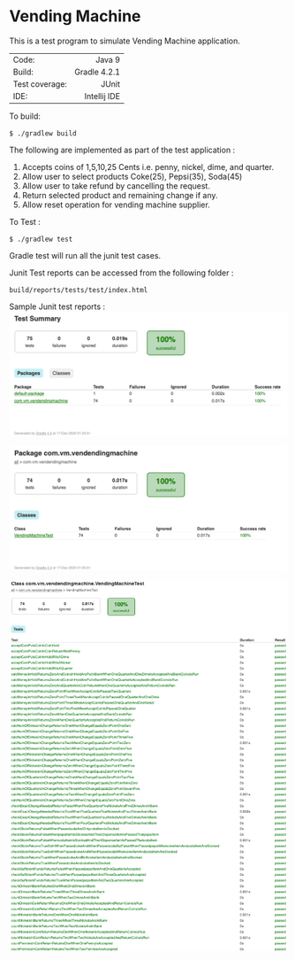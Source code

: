 # Vending Machine
This is a test program to simulate Vending Machine application.

|                  |                           |
| ---------------- | -------------------------:|
| Code:            |                    Java 9 |
| Build:           |              Gradle 4.2.1 |
| Test coverage:   |                     JUnit |
| IDE:             |              Intellij IDE |


To build:

    $ ./gradlew build

The following are implemented as part of the test application :
1.    Accepts coins of 1,5,10,25 Cents i.e. penny, nickel, dime, and quarter.
2.    Allow user to select products Coke(25), Pepsi(35), Soda(45)
3.    Allow user to take refund by cancelling the request.
4.    Return selected product and remaining change if any.
5.    Allow reset operation for vending machine supplier.

To Test :

    $ ./gradlew test

Gradle test will run all the junit test cases.

Junit Test reports can be accessed from the following folder :

    build/reports/tests/test/index.html

Sample Junit test reports : 
![img.png](img.png)

![img_1.png](img_1.png)

![img_2.png](img_2.png)